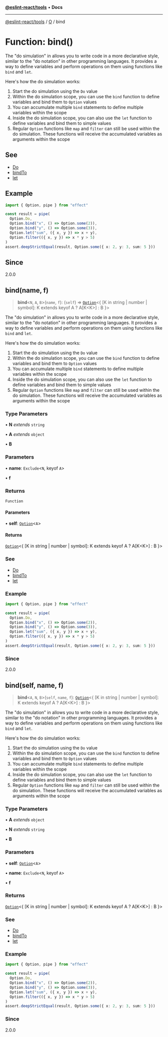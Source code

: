 [**@eslint-react/tools**](../../../README.md) • **Docs**

***

[@eslint-react/tools](../../../README.md) / [O](../README.md) / bind

# Function: bind()

The "do simulation" in allows you to write code in a more declarative style, similar to the "do notation" in other programming languages. It provides a way to define variables and perform operations on them using functions like `bind` and `let`.

Here's how the do simulation works:

1. Start the do simulation using the `Do` value
2. Within the do simulation scope, you can use the `bind` function to define variables and bind them to `Option` values
3. You can accumulate multiple `bind` statements to define multiple variables within the scope
4. Inside the do simulation scope, you can also use the `let` function to define variables and bind them to simple values
5. Regular `Option` functions like `map` and `filter` can still be used within the do simulation. These functions will receive the accumulated variables as arguments within the scope

## See

 - [Do](../variables/Do.md)
 - [bindTo](bindTo.md)
 - [let](let.md)

## Example

```ts
import { Option, pipe } from "effect"

const result = pipe(
  Option.Do,
  Option.bind("x", () => Option.some(2)),
  Option.bind("y", () => Option.some(3)),
  Option.let("sum", ({ x, y }) => x + y),
  Option.filter(({ x, y }) => x * y > 5)
)
assert.deepStrictEqual(result, Option.some({ x: 2, y: 3, sum: 5 }))
```

## Since

2.0.0

## bind(name, f)

> **bind**\<`N`, `A`, `B`\>(`name`, `f`): (`self`) => [`Option`](../type-aliases/Option.md)\<\{ \[K in string \| number \| symbol\]: K extends keyof A ? A\[K\<K\>\] : B \}\>

The "do simulation" in allows you to write code in a more declarative style, similar to the "do notation" in other programming languages. It provides a way to define variables and perform operations on them using functions like `bind` and `let`.

Here's how the do simulation works:

1. Start the do simulation using the `Do` value
2. Within the do simulation scope, you can use the `bind` function to define variables and bind them to `Option` values
3. You can accumulate multiple `bind` statements to define multiple variables within the scope
4. Inside the do simulation scope, you can also use the `let` function to define variables and bind them to simple values
5. Regular `Option` functions like `map` and `filter` can still be used within the do simulation. These functions will receive the accumulated variables as arguments within the scope

### Type Parameters

• **N** *extends* `string`

• **A** *extends* `object`

• **B**

### Parameters

• **name**: `Exclude`\<`N`, keyof `A`\>

• **f**

### Returns

`Function`

#### Parameters

• **self**: [`Option`](../type-aliases/Option.md)\<`A`\>

#### Returns

[`Option`](../type-aliases/Option.md)\<\{ \[K in string \| number \| symbol\]: K extends keyof A ? A\[K\<K\>\] : B \}\>

### See

 - [Do](../variables/Do.md)
 - [bindTo](bindTo.md)
 - [let](let.md)

### Example

```ts
import { Option, pipe } from "effect"

const result = pipe(
  Option.Do,
  Option.bind("x", () => Option.some(2)),
  Option.bind("y", () => Option.some(3)),
  Option.let("sum", ({ x, y }) => x + y),
  Option.filter(({ x, y }) => x * y > 5)
)
assert.deepStrictEqual(result, Option.some({ x: 2, y: 3, sum: 5 }))
```

### Since

2.0.0

## bind(self, name, f)

> **bind**\<`A`, `N`, `B`\>(`self`, `name`, `f`): [`Option`](../type-aliases/Option.md)\<\{ \[K in string \| number \| symbol\]: K extends keyof A ? A\[K\<K\>\] : B \}\>

The "do simulation" in allows you to write code in a more declarative style, similar to the "do notation" in other programming languages. It provides a way to define variables and perform operations on them using functions like `bind` and `let`.

Here's how the do simulation works:

1. Start the do simulation using the `Do` value
2. Within the do simulation scope, you can use the `bind` function to define variables and bind them to `Option` values
3. You can accumulate multiple `bind` statements to define multiple variables within the scope
4. Inside the do simulation scope, you can also use the `let` function to define variables and bind them to simple values
5. Regular `Option` functions like `map` and `filter` can still be used within the do simulation. These functions will receive the accumulated variables as arguments within the scope

### Type Parameters

• **A** *extends* `object`

• **N** *extends* `string`

• **B**

### Parameters

• **self**: [`Option`](../type-aliases/Option.md)\<`A`\>

• **name**: `Exclude`\<`N`, keyof `A`\>

• **f**

### Returns

[`Option`](../type-aliases/Option.md)\<\{ \[K in string \| number \| symbol\]: K extends keyof A ? A\[K\<K\>\] : B \}\>

### See

 - [Do](../variables/Do.md)
 - [bindTo](bindTo.md)
 - [let](let.md)

### Example

```ts
import { Option, pipe } from "effect"

const result = pipe(
  Option.Do,
  Option.bind("x", () => Option.some(2)),
  Option.bind("y", () => Option.some(3)),
  Option.let("sum", ({ x, y }) => x + y),
  Option.filter(({ x, y }) => x * y > 5)
)
assert.deepStrictEqual(result, Option.some({ x: 2, y: 3, sum: 5 }))
```

### Since

2.0.0

